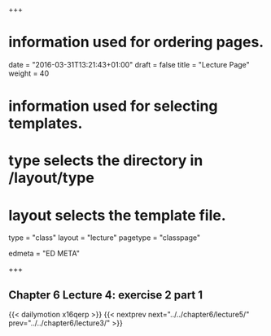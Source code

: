 +++
# information used for ordering pages.
date = "2016-03-31T13:21:43+01:00"
draft = false
title = "Lecture Page"
weight = 40

# information used for selecting templates.
# type selects the directory in /layout/type
# layout selects the template file.

type   = "class"
layout = "lecture"
pagetype = "classpage"





edmeta = "ED META"

+++
## Chapter 6 Lecture 4: exercise 2 part 1
{{< dailymotion x16qerp >}}
{{< nextprev next="../../chapter6/lecture5/"     prev="../../chapter6/lecture3/"  >}}

